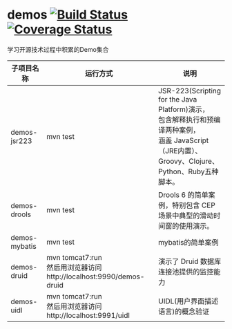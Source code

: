 demos [![Build Status](https://travis-ci.org/han-feng/demos.svg?branch=master)](https://travis-ci.org/han-feng/demos) [![Coverage Status](https://coveralls.io/repos/han-feng/demos/badge.png?branch=master)](https://coveralls.io/r/han-feng/demos?branch=master)
=====

学习开源技术过程中积累的Demo集合

子项目名称 | 运行方式 | 说明 |
-------------|-----------|------|
demos-jsr223 | mvn test | JSR-223(Scripting for the Java Platform)演示， <br> 包含解释执行和预编译两种案例， <br> 涵盖 JavaScript（JRE内置）、Groovy、Clojure、Python、Ruby五种脚本。|
demos-drools | mvn test | Drools 6 的简单案例，特别包含 CEP 场景中典型的滑动时间窗的使用演示。 |
demos-mybatis | mvn test | mybatis的简单案例 |
demos-druid | mvn tomcat7:run <br> 然后用浏览器访问 http://localhost:9990/demos-druid | 演示了 Druid 数据库连接池提供的监控能力 |
demos-uidl | mvn tomcat7:run <br> 然后用浏览器访问 http://localhost:9991/uidl | UIDL(用户界面描述语言)的概念验证 |
